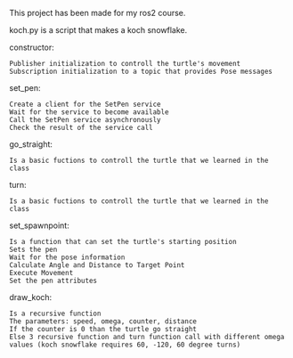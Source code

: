 This project has been made for my ros2 course.

koch.py is a script that makes a koch snowflake.

  constructor:
  
    Publisher initialization to controll the turtle's movement
    Subscription initialization to a topic that provides Pose messages
    
  set_pen:
  
    Create a client for the SetPen service
    Wait for the service to become available
    Call the SetPen service asynchronously
    Check the result of the service call
    
  go_straight:
  
    Is a basic fuctions to controll the turtle that we learned in the class
    
  turn:
  
    Is a basic fuctions to controll the turtle that we learned in the class
    
  set_spawnpoint:
  
    Is a function that can set the turtle's starting position
    Sets the pen
    Wait for the pose information
    Calculate Angle and Distance to Target Point
    Execute Movement
    Set the pen attributes
    
  draw_koch:
  
    Is a recursive function
    The parameters: speed, omega, counter, distance
    If the counter is 0 than the turtle go straight
    Else 3 recursive function and turn function call with different omega values (koch snowflake requires 60, -120, 60 degree turns)
    
  
